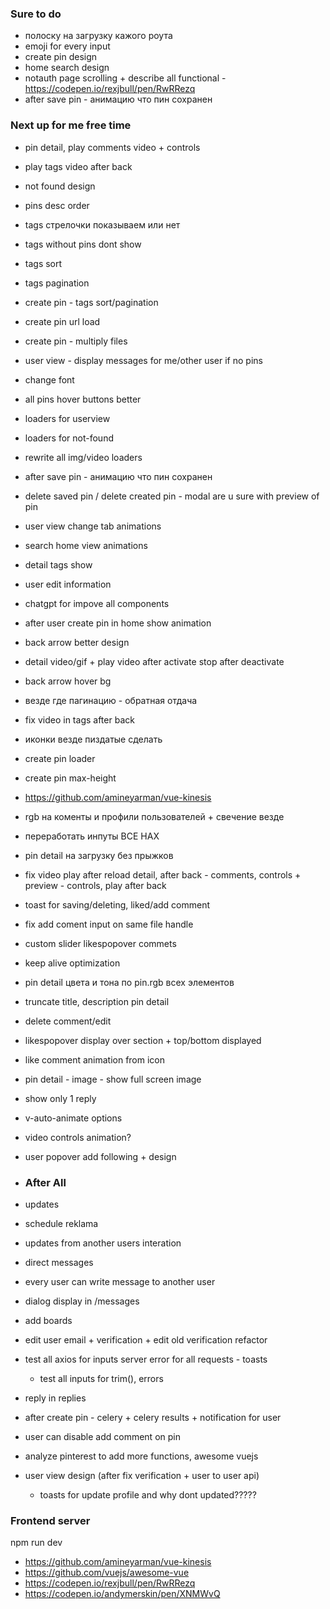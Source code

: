 ### Sure to do
- полоску на загрузку кажого роута
- emoji for every input
- create pin design
- home search design
- notauth page scrolling + describe all functional - https://codepen.io/rexjbull/pen/RwRRezq
- after save pin - анимацию что пин сохранен


### Next up for me free time
- pin detail, play comments video + controls
- play tags video after back
- not found design
- pins desc order
- tags стрелочки показываем или нет
- tags without pins dont show
- tags sort
- tags pagination
- create pin - tags sort/pagination
- create pin url load
- create pin - multiply files
- user view - display messages for me/other user if no pins
- change font
- all pins hover buttons better
- loaders for userview
- loaders for not-found
- rewrite all img/video loaders
- after save pin - анимацию что пин сохранен
- delete saved pin / delete created pin - modal are u sure with preview of pin
- user view change tab animations
- search home view animations
- detail tags show
- user edit information
- chatgpt for impove all components
- after user create pin in home show animation
- back arrow better design
- detail video/gif + play video after activate stop after deactivate
- back arrow hover bg
- везде где пагинацию - обратная отдача
- fix video in tags after back
- иконки везде пиздатые сделать
- create pin loader
- create pin max-height
- https://github.com/amineyarman/vue-kinesis
- rgb на коменты и профили пользователей + свечение везде
- переработать инпуты ВСЕ НАХ
- pin detail на загрузку без прыжков
- fix video play after reload detail, after back - comments, controls + preview - controls, play after back
- toast for saving/deleting, liked/add comment
- fix add coment input on same file handle
- custom slider likespopover commets 
- keep alive optimization
- pin detail цвета и тона по pin.rgb всех элементов
- truncate title, description pin detail
- delete comment/edit
- likespopover display over section + top/bottom displayed
- like comment animation from icon
- pin detail - image - show full screen image
- show only 1 reply
- v-auto-animate options
- video controls animation?
- user popover add following + design

- ### After All
- updates
 - schedule reklama
 - updates from another users interation
- direct messages
 - every user can write message to another user
 - dialog display in /messages
- add boards
- edit user email + verification + edit old verification refactor 
- test all axios for inputs server error for all requests - toasts
  - test all inputs for trim(), errors
- reply in replies
- after create pin - celery + celery results + notification for user
- user can disable add comment on pin
- analyze pinterest to add more functions, awesome vuejs
- user view design (after fix verification + user to user api)
  - toasts for update profile and why dont updated?????

### Frontend server
npm run dev


- https://github.com/amineyarman/vue-kinesis
- https://github.com/vuejs/awesome-vue
- https://codepen.io/rexjbull/pen/RwRRezq
- https://codepen.io/andymerskin/pen/XNMWvQ

